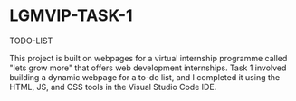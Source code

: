 # LGMVIP-TASK-1
TODO-LIST

This project is built on webpages for a virtual internship programme called "lets grow more" that offers web development internships.
Task 1 involved building a dynamic webpage for a to-do list, and I completed it using the HTML, JS, and CSS tools in the Visual Studio Code IDE.
